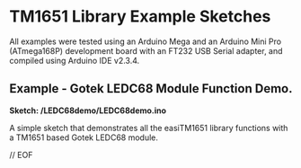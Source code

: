 # TM1651 Library Example Sketches

All examples were tested using an Arduino Mega and an Arduino Mini Pro (ATmega168P) development board with an FT232 USB Serial adapter, and compiled using Arduino IDE v2.3.4.

## Example - Gotek LEDC68 Module Function Demo.
__Sketch: /LEDC68demo/LEDC68demo.ino__

A simple sketch that demonstrates all the easiTM1651 library functions with a TM1651 based Gotek LEDC68 module.


// EOF